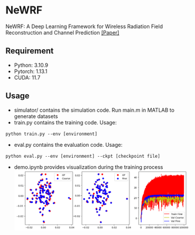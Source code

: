 # NeWRF
NeWRF: A Deep Learning Framework for Wireless Radiation Field Reconstruction and Channel Prediction 
[[Paper]](https://arxiv.org/abs/2403.03241) 

## Requirement
- Python: 3.10.9
- Pytorch: 1.13.1
- CUDA: 11.7

## Usage
- simulator/ contains the simulation code. Run main.m in MATLAB to generate datasets
- train.py contains the training code. Usage:
```
python train.py --env [environment]
```
- eval.py contains the evaluation code. Usage:
```
python eval.py --env [environment] --ckpt [checkpoint file] 
```
- demo.ipynb provides visualization during the training process 
![demo outcome](Figures/output.png)
